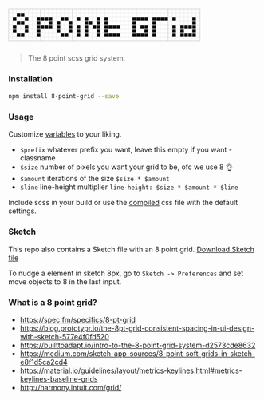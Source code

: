 # ![8-point-grid](media/8-point-grid.png)

> The 8 point scss grid system.

### Installation
```bash
npm install 8-point-grid --save
```

### Usage
Customize [variables](scss/_variables.scss) to your liking.
- `$prefix` whatever prefix you want, leave this empty if you want -classname
- `$size` number of pixels you want your grid to be, ofc we use 8 :ok_hand:
- `$amount` iterations of the size `$size * $amount`
- `$line` line-height multiplier `line-height: $size * $amount * $line`

Include scss in your build or use the [compiled](dist/8-point-grid.css) css file with the default settings.

### Sketch
This repo also contains a Sketch file with an 8 point grid. [Download Sketch file](https://github.com/sethne/8-point-grid/raw/master/media/8-point-grid.sketch)

To nudge a element in sketch 8px, go to `Sketch -> Preferences` and set move objects to 8 in the last input.

### What is a 8 point grid?
- https://spec.fm/specifics/8-pt-grid
- https://blog.prototypr.io/the-8pt-grid-consistent-spacing-in-ui-design-with-sketch-577e4f0fd520
- https://builttoadapt.io/intro-to-the-8-point-grid-system-d2573cde8632
- https://medium.com/sketch-app-sources/8-point-soft-grids-in-sketch-e8f1d5ca2cd4
- https://material.io/guidelines/layout/metrics-keylines.html#metrics-keylines-baseline-grids
- http://harmony.intuit.com/grid/